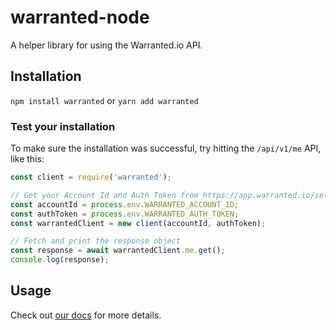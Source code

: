 # warranted-node
A helper library for using the Warranted.io API.

## Installation
`npm install warranted` or `yarn add warranted`

### Test your installation
To make sure the installation was successful, try hitting the `/api/v1/me` API, like this:
```js
const client = require('warranted');

// Get your Account Id and Auth Token from https://app.warranted.io/settings/webhook
const accountId = process.env.WARRANTED_ACCOUNT_ID;
const authToken = process.env.WARRANTED_AUTH_TOKEN;
const warrantedClient = new client(accountId, authToken);

// Fetch and print the response object
const response = await warrantedClient.me.get();
console.log(response);
```

## Usage
Check out [our docs](https://app.warranted.io/docs) for more details.
